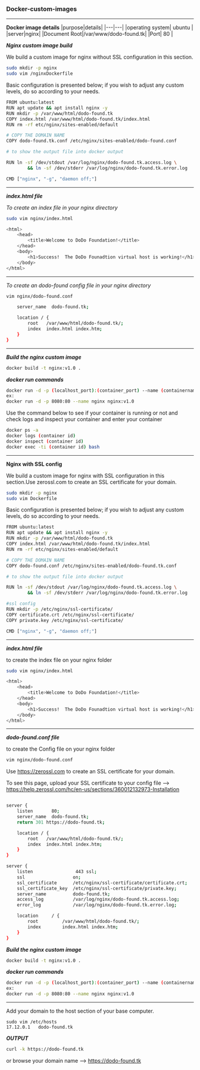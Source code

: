 ### Docker-custom-images
---
**Docker image details**
|purpose|details|
|---|---|
|operating system| ubuntu |
|server|nginx|
|Document Root|/var/www/dodo-found.tk|
|Port| 80 |

**_Nginx custom image build_**

We build a custom image for nginx without SSL configuration in this section.

```bash
sudo mkdir -p nginx 
sudo vim /nginxDockerfile
```
Basic configuration is presented below; if you wish to adjust any custom levels, do so according to your needs.

```bash
FROM ubuntu:latest
RUN apt update && apt install nginx -y
RUN mkdir -p /var/www/html/dodo-found.tk
COPY index.html /var/www/html/dodo-found.tk/index.html
RUN rm -rf etc/nginx/sites-enabled/default

# COPY THE DOMAIN NAME
COPY dodo-found.tk.conf /etc/nginx/sites-enabled/dodo-found.conf

# to show the output file into docker output

RUN ln -sf /dev/stdout /var/log/nginx/dodo-found.tk.access.log \
        && ln -sf /dev/stderr /var/log/nginx/dodo-found.tk.error.log

CMD ["nginx", "-g", "daemon off;"]
```
---

**_index.html file_**

_To create an index file in your nginx directory_

```bash
sudo vim nginx/index.html
```

```bash
<html>
    <head>
        <title>Welcome to DoDo Foundation!</title>
    </head>
    <body>
        <h1>Success!  The DoDo Founadtion virtual host is working!</h1>
    </body>
</html>
```
---

_To create an dodo-found config file in your nginx directory_

```bash
vim nginx/dodo-found.conf
```

```bash
    server_name  dodo-found.tk;

    location / {
        root   /var/www/html/dodo-found.tk/;
        index  index.html index.htm;
    }
}
```
---

**_Build the nginx custom image_**
```bash
docker build -t nginx:v1.0 .
```

**_docker run commands_**

```bash
docker run -d -p (localhost_port):(container_port) --name (containername) (imagename)
ex:
docker run -d -p 8080:80 --name nginx nginx:v1.0
```

Use the command below to see if your container is running or not and check logs and inspect your container and enter your container

```bash
docker ps -a
docker logs (container id)
docker inspect (container id)
docker exec -ti (container id) bash
```
---

**Nginx with SSL config**

We build a custom image for nginx with SSL configuration in this section.Use zerossl.com to create an SSL certificate for your domain.

```bash
sudo mkdir -p nginx 
sudo vim Dockerfile
```

Basic configuration is presented below; if you wish to adjust any custom levels, do so according to your needs.

```bash
FROM ubuntu:latest
RUN apt update && apt install nginx -y
RUN mkdir -p /var/www/html/dodo-found.tk
COPY index.html /var/www/html/dodo-found.tk/index.html
RUN rm -rf etc/nginx/sites-enabled/default

# COPY THE DOMAIN NAME
COPY dodo-found.conf /etc/nginx/sites-enabled/dodo-found.tk.conf

# to show the output file into docker output

RUN ln -sf /dev/stdout /var/log/nginx/dodo-found.tk.access.log \
        && ln -sf /dev/stderr /var/log/nginx/dodo-found.tk.error.log

#ssl config
RUN mkdir -p /etc/nginx/ssl-certificate/
COPY certificate.crt /etc/nginx/ssl-certificate/
COPY private.key /etc/nginx/ssl-certificate/

CMD ["nginx", "-g", "daemon off;"]
```
---

**_index.html file_**

to create the index file on your nginx folder

```bash
sudo vim nginx/index.html
```

```bash
<html>
    <head>
        <title>Welcome to DoDo Foundation!</title>
    </head>
    <body>
        <h1>Success!  The DoDo Founadtion virtual host is working!</h1>
    </body>
</html>
```
---

**_dodo-found.conf file_**

to create the Config file on your nginx folder

```bash
vim nginx/dodo-found.conf
```

Use https://zerossl.com to create an SSL certificate for your domain.

To see this page, upload your SSL certificate to your config file —> https://help.zerossl.com/hc/en-us/sections/360012132973-Installation

```bash

server {
    listen       80;
    server_name  dodo-found.tk;
    return 301 https://dodo-found.tk;

    location / {
        root   /var/www/html/dodo-found.tk/;
        index  index.html index.htm;
    }
}

server {
    listen                443 ssl;
    ssl                  on;
    ssl_certificate      /etc/nginx/ssl-certificate/certificate.crt;
    ssl_certificate_key  /etc/nginx/ssl-certificate/private.key;
    server_name          dodo-found.tk;
    access_log           /var/log/nginx/dodo-found.tk.access.log;
    error_log            /var/log/nginx/dodo-found.tk.error.log;

    location     / {
        root         /var/www/html/dodo-found.tk/;
        index        index.html index.htm;
    }
}                                                                                                                                                    
```

**_Build the nginx custom image_**
```bash
docker build -t nginx:v1.0 .
```

**_docker run commands_**

```bash
docker run -d -p (localhost_port):(container_port) --name (containername) (imagename)
ex:
docker run -d -p 8080:80 --name nginx nginx:v1.0
```
---
Add your domain to the host section of your base computer.

```
sudo vim /etc/hosts
17.12.0.1   dodo-found.tk
```
**_OUTPUT_**

```bash
curl -k https://dodo-found.tk
```
or browse your domain name --> https://dodo-found.tk 




